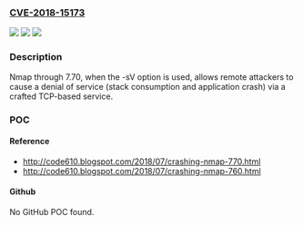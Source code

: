 ### [CVE-2018-15173](https://cve.mitre.org/cgi-bin/cvename.cgi?name=CVE-2018-15173)
![](https://img.shields.io/static/v1?label=Product&message=n%2Fa&color=blue)
![](https://img.shields.io/static/v1?label=Version&message=n%2Fa&color=blue)
![](https://img.shields.io/static/v1?label=Vulnerability&message=n%2Fa&color=brighgreen)

### Description

Nmap through 7.70, when the -sV option is used, allows remote attackers to cause a denial of service (stack consumption and application crash) via a crafted TCP-based service.

### POC

#### Reference
- http://code610.blogspot.com/2018/07/crashing-nmap-770.html
- http://code610.blogspot.com/2018/07/crashing-nmap-760.html

#### Github
No GitHub POC found.

